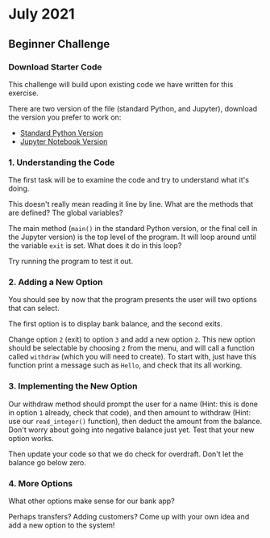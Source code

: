 # July 2021

## Beginner Challenge

### Download Starter Code

This challenge will build upon existing code we have written for this exercise.

There are two version of the file (standard Python, and Jupyter), download the version you prefer to work on:

- [Standard Python Version](bank_program.py)
- [Jupyter Notebook Version](bank_program.ipynb)

### 1. Understanding the Code

The first task will be to examine the code and try to understand what it's doing.

This doesn't really mean reading it line by line. What are the methods that are defined? The global variables?

The main method (`main()` in the standard Python version, or the final cell in the Jupyter version) is the top level of the program. It will loop around until the variable `exit` is set. What does it do in this loop?

Try running the program to test it out.

### 2. Adding a New Option

You should see by now that the program presents the user will two options that can select.

The first option is to display bank balance, and the second exits.

Change option `2` (exit) to option `3` and add a new option `2`. This new option should be selectable by choosing `2` from the menu, and will call a function called `withdraw` (which you will need to create). To start with, just have this function print a message such as `Hello`, and check that its all working.

### 3. Implementing the New Option

Our withdraw method should prompt the user for a name (Hint: this is done in option `1` already, check that code), and then amount to withdraw (Hint: use our `read_integer()` function), then deduct the amount from the balance. Don't worry about going into negative balance just yet. Test that your new option works.

Then update your code so that we do check for overdraft. Don't let the balance go below zero.

### 4. More Options

What other options make sense for our bank app?

Perhaps transfers? Adding customers? Come up with your own idea and add a new option to the system!
